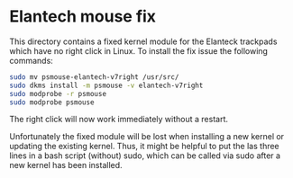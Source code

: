 Elantech mouse fix
==================

This directory contains a fixed kernel module for the Elanteck trackpads which have
no right click in Linux. To install the fix issue the following commands:

```bash
sudo mv psmouse-elantech-v7right /usr/src/
sudo dkms install -m psmouse -v elantech-v7right
sudo modprobe -r psmouse
sudo modprobe psmouse
```

The right click will now work immediately without a restart.

Unfortunately the fixed module will be lost when installing a new kernel or updating the
existing kernel. Thus, it might be helpful to put the las three lines in a bash script 
(without) sudo, which can be called via sudo after a new kernel has been installed.
